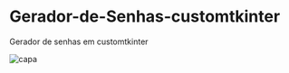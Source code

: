 # Gerador-de-Senhas-customtkinter
Gerador de senhas em customtkinter

![capa](https://github.com/user-attachments/assets/caa68b86-41ce-4f96-85d4-03de8d4a7e32)
